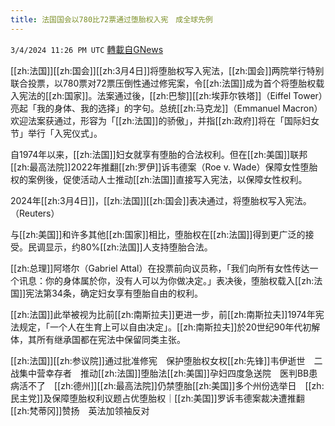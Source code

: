 ```yaml
---
title: 法国国会以780比72票通过堕胎权入宪　成全球先例
---
```

`3/4/2024 11:26 PM UTC` [轉載自GNews](https://gnews.org/articles/2365011)

[[zh:法国]][[zh:国会]][[zh:3月4日]]将堕胎权写入宪法，[[zh:国会]]两院举行特别联合投票，以780票对72票压倒性通过修宪案，令[[zh:法国]]成为首个将堕胎权载入宪法的[[zh:国家]]。法案通过後，[[zh:巴黎]][[zh:埃菲尔铁塔]]（Eiffel Tower）亮起「我的身体、我的选择」的字句。总统[[zh:马克龙]]（Emmanuel Macron）欢迎法案获通过，形容为「[[zh:法国]]的骄傲」，并指[[zh:政府]]将在「国际妇女节」举行「入宪仪式」。

自1974年以来，[[zh:法国]]妇女就享有堕胎的合法权利。但在[[zh:美国]]联邦[[zh:最高法院]]2022年推翻[[zh:罗伊]]诉韦德案（Roe v. Wade）保障女性堕胎权的案例後，促使活动人士推动[[zh:法国]]直接写入宪法，以保障女性权利。

2024年[[zh:3月4日]]，[[zh:法国]][[zh:国会]]表决通过，将堕胎权写入宪法。（Reuters）

与[[zh:美国]]和许多其他[[zh:国家]]相比，堕胎权在[[zh:法国]]得到更广泛的接受。民调显示，约80%[[zh:法国]]人支持堕胎合法。

[[zh:总理]]阿塔尔（Gabriel Attal）在投票前向议员称，「我们向所有女性传达一个讯息：你的身体属於你，没有人可以为你做决定。」表决後，堕胎权载入[[zh:法国]]宪法第34条，确定妇女享有堕胎自由的权利。

[[zh:法国]]此举被视为比前[[zh:南斯拉夫]]更进一步，前[[zh:南斯拉夫]]1974年宪法规定，「一个人在生育上可以自由决定」。[[zh:南斯拉夫]]於20世纪90年代初解体，其所有继承国都在宪法中保留同类主张。

[[zh:法国]][[zh:参议院]]通过批准修宪　保护堕胎权女权[[zh:先锋]]韦伊逝世　二战集中营幸存者　推动[[zh:法国]]堕胎法[[zh:美国]]孕妇四度急送院　医判BB患病活不了　[[zh:德州]][[zh:最高法院]]仍禁堕胎[[zh:美国]]多个州份选举日　[[zh:民主党]]及保障堕胎权利议题占优堕胎权｜[[zh:美国]]罗诉韦德案裁决遭推翻　[[zh:梵蒂冈]]赞扬　英法加领袖反对
